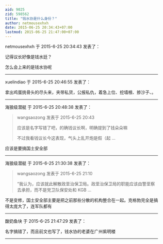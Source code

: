 ```yaml
---
aid: 9025
zid: 598562
title: "钱水协是什么身份？"
author: netmousexhxh
date: 2015-06-25 20:34:43+07:00
lastmod: 2015-06-25 21:47:00+07:00
---
```


netmousexhxh 于 2015-6-25 20:34:43 发表了：

记得议长好像是钱水廷？

怎么会上来的是钱水协呢

---

xuelindiao 于 2015-6-25 20:46:55 发表了：

拿出鸡蛋挑骨头的尽头来，夹带私货，公报私仇，着急上位、挖墙根、掺沙子、。

---

海狼级潜艇 于 2015-6-25 20:48:38 发表了：

> wangsaozong 发表于 2015-6-25 20:43
>
> 应该是名字写错了吧，的确钱议长啊，明确提到了钱朵朵嘛
>
> 不过我看钱议长今这表现，气头上乱开炮是假（起 ...

应该是要搞国土安全部

---

海狼级潜艇 于 2015-6-25 21:30:38 发表了：

> wangsaozong 发表于 2015-6-25 21:10
>
> “我认为，应该就此解散政垩治保卫局。政垩治保卫局的职能应该由警垩察去承担，而不是党卫队保安处和 KGB ...

不是变修，国土安全部主要是把之前那些分散的机构整合在一起。克格勃完全是搞得太庞大了，连军队都有

---

酸奶鱼块 于 2015-6-25 21:47:29 发表了：

名字搞错了，而且前文也写了，钱水协的老婆在广州紫明楼

---
